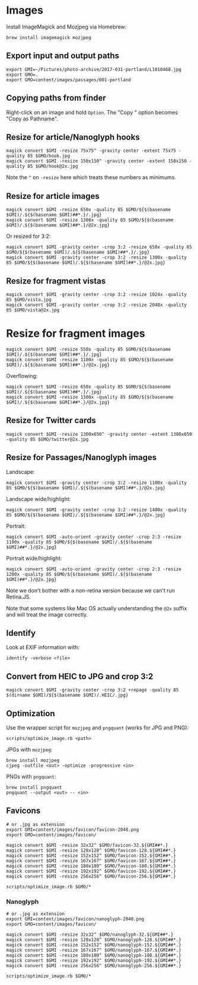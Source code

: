 # Images

Install ImageMagick and Mozjpeg via Homebrew:

    brew install imagemagick mozjpeg

## Export input and output paths

    export GMI=~/Pictures/photo-archive/2017-031-portland/L1010468.jpg
    export GMO=.
    export GMO=content/images/passages/001-portland

## Copying paths from finder

Right-click on an image and hold `Option`. The "Copy
<file>" option becomes "Copy <file> as Pathname".

## Resize for article/Nanoglyph hooks

    magick convert $GMI -resize 75x75^ -gravity center -extent 75x75 -quality 85 $GMO/hook.jpg
    magick convert $GMI -resize 150x150^ -gravity center -extent 150x150 -quality 85 $GMO/hook@2x.jpg

Note the `^` on `-resize` here which treats these numbers
as minimums.

## Resize for article images

    magick convert $GMI -resize 650x -quality 85 $GMO/${$(basename $GMI)/.${$(basename $GMI)##*.}/.jpg}
    magick convert $GMI -resize 1300x -quality 85 $GMO/${$(basename $GMI)/.${$(basename $GMI)##*.}/@2x.jpg}

Or resized for 3:2:

    magick convert $GMI -gravity center -crop 3:2 -resize 650x -quality 85 $GMO/${$(basename $GMI)/.${$(basename $GMI)##*.}/.jpg}
    magick convert $GMI -gravity center -crop 3:2 -resize 1300x -quality 85 $GMO/${$(basename $GMI)/.${$(basename $GMI)##*.}/@2x.jpg}

## Resize for fragment vistas

    magick convert $GMI -gravity center -crop 3:2 -resize 1024x -quality 85 $GMO/vista.jpg
    magick convert $GMI -gravity center -crop 3:2 -resize 2048x -quality 85 $GMO/vista@2x.jpg

# Resize for fragment images

    magick convert $GMI -resize 550x -quality 85 $GMO/${$(basename $GMI)/.${$(basename $GMI)##*.}/.jpg}
    magick convert $GMI -resize 1100x -quality 85 $GMO/${$(basename $GMI)/.${$(basename $GMI)##*.}/@2x.jpg}

Overflowing:

    magick convert $GMI -resize 650x -quality 85 $GMO/${$(basename $GMI)/.${$(basename $GMI)##*.}/.jpg}
    magick convert $GMI -resize 1300x -quality 85 $GMO/${$(basename $GMI)/.${$(basename $GMI)##*.}/@2x.jpg}

## Resize for Twitter cards

    magick convert $GMI -resize 1300x650^ -gravity center -extent 1300x650 -quality 85 $GMO/twitter@2x.jpg

## Resize for Passages/Nanoglyph images

Landscape:

    magick convert $GMI -gravity center -crop 3:2 -resize 1100x -quality 85 $GMO/${$(basename $GMI)/.${$(basename $GMI)##*.}/@2x.jpg}

Landscape wide/highlight:

    magick convert $GMI -gravity center -crop 3:2 -resize 1400x -quality 85 $GMO/${$(basename $GMI)/.${$(basename $GMI)##*.}/@2x.jpg}

Portrait:

    magick convert $GMI -auto-orient -gravity center -crop 2:3 -resize 1100x -quality 85 $GMO/${$(basename $GMI)/.${$(basename $GMI)##*.}/@2x.jpg}

Portrait wide/highlight:

    magick convert $GMI -auto-orient -gravity center -crop 2:3 -resize 1200x -quality 85 $GMO/${$(basename $GMI)/.${$(basename $GMI)##*.}/@2x.jpg}

Note we don't bother with a non-retina version because we
can't run Retina.JS.

Note that some systems like Mac OS actually understanding
the `@2x` suffix and will treat the image correctly.

## Identify

Look at EXIF information with:

    identify -verbose <file>

## Convert from HEIC to JPG and crop 3:2

    magick convert $GMI -gravity center -crop 3:2 +repage -quality 85 $(dirname $GMI)/${$(basename $GMI)/.HEIC/.jpg}

## Optimization

Use the wrapper script for `mozjpeg` and `pngquant` (works for JPG and PNG):

    scripts/optimize_image.rb <path>

JPGs with `mozjpeg`:

    brew install mozjpeg
    cjpeg -outfile <out> -optimize -progressive <in>

PNGs with `pngquant`:

    brew install pngquant
    pngquant --output <out> -- <in>

## Favicons

    # or .jpg as extension
    export GMI=content/images/favicon/favicon-2048.png
    export GMO=content/images/favicon/

    magick convert $GMI -resize 32x32^ $GMO/favicon-32.${GMI##*.}
    magick convert $GMI -resize 128x128^ $GMO/favicon-128.${GMI##*.}
    magick convert $GMI -resize 152x152^ $GMO/favicon-152.${GMI##*.}
    magick convert $GMI -resize 167x167^ $GMO/favicon-167.${GMI##*.}
    magick convert $GMI -resize 180x180^ $GMO/favicon-180.${GMI##*.}
    magick convert $GMI -resize 192x192^ $GMO/favicon-192.${GMI##*.}
    magick convert $GMI -resize 256x256^ $GMO/favicon-256.${GMI##*.}

    scripts/optimize_image.rb $GMO/*

### Nanoglyph

    # or .jpg as extension
    export GMI=content/images/favicon/nanoglyph-2048.png
    export GMO=content/images/favicon/

    magick convert $GMI -resize 32x32^ $GMO/nanoglyph-32.${GMI##*.}
    magick convert $GMI -resize 128x128^ $GMO/nanoglyph-128.${GMI##*.}
    magick convert $GMI -resize 152x152^ $GMO/nanoglyph-152.${GMI##*.}
    magick convert $GMI -resize 167x167^ $GMO/nanoglyph-167.${GMI##*.}
    magick convert $GMI -resize 180x180^ $GMO/nanoglyph-180.${GMI##*.}
    magick convert $GMI -resize 192x192^ $GMO/nanoglyph-192.${GMI##*.}
    magick convert $GMI -resize 256x256^ $GMO/nanoglyph-256.${GMI##*.}

    scripts/optimize_image.rb $GMO/*
